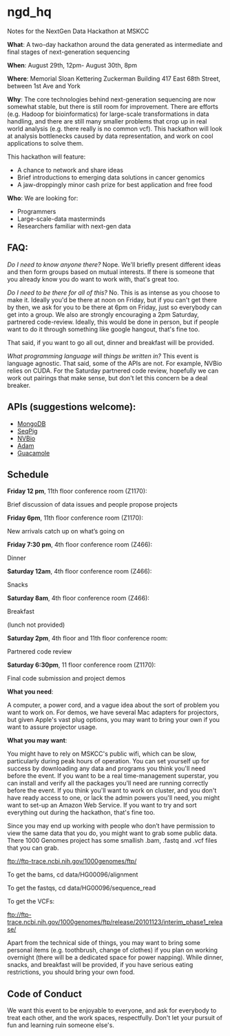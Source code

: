 ngd_hq
======

Notes for the NextGen Data Hackathon at MSKCC

**What**: A two-day hackathon around the data generated as intermediate and final stages of next-generation sequencing

**When**: August 29th, 12pm- August 30th, 8pm

**Where**: Memorial Sloan Kettering Zuckerman Building
417 East 68th Street, between 1st Ave and York

**Why**: The core technologies behind next-generation sequencing are now somewhat stable, but there is still room for improvement. There are efforts (e.g. Hadoop for bioinformatics) for large-scale transformations in data handling, and there are still many smaller problems that crop up in real world analysis (e.g. there really is no common vcf). This hackathon will look at analysis bottlenecks caused by data representation, and work on cool applications to solve them.

This hackathon will feature:

* A chance to network and share ideas
* Brief introductions to emerging data solutions in cancer genomics
* A jaw-droppingly minor cash prize for best application and free food

**Who**: We are looking for:

* Programmers
* Large-scale-data masterminds
* Researchers familiar with next-gen data

## FAQ:

*Do I need to know anyone there?* Nope. We'll briefly present different ideas and then form groups based on mutual interests. If there is someone that you already know you do want to work with, that's great too.

*Do I need to be there for all of this?*  No. This is as intense as you choose to make it. Ideally you'd be there at noon on Friday, but if you can't get there by then, we ask for you to be there at 6pm on Friday, just so everybody can get into a group. We also are strongly encouraging a 2pm Saturday, partnered code-review. Ideally, this would be done in person, but if people want to do it through something like google hangout, that's fine too. 

That said, if you want to go all out, dinner and breakfast will be provided. 

*What programming language will things be written in?* This event is language agnostic. That said, some of the APIs are not. For example, NVBio relies on CUDA. For the Saturday partnered code review, hopefully we can work out pairings that make sense, but don't let this concern be a deal breaker.

## APIs (suggestions welcome):
* [MongoDB](http://docs.mongodb.org/manual/)
* [SeqPig](http://seqpig.sourceforge.net/)
* [NVBio](https://github.com/NVlabs/nvbio)
* [Adam](https://github.com/bigdatagenomics/adam)
* [Guacamole](https://github.com/hammerlab/guacamole)

## Schedule
**Friday 12 pm**, 11th floor conference room (Z1170):

Brief discussion of data issues and people propose projects

**Friday 6pm**, 11th floor conference room (Z1170):

New arrivals catch up on what’s going on

**Friday 7:30 pm**, 4th floor conference room (Z466):

Dinner

**Saturday 12am**, 4th floor conference room (Z466):

Snacks

**Saturday 8am**, 4th floor conference room (Z466):

Breakfast

(lunch not provided)

**Saturday 2pm**, 4th floor and 11th floor conference room:

Partnered code review

**Saturday 6:30pm**, 11 floor conference room (Z1170):

Final code submission and project demos


**What you need**:

A computer, a power cord, and a vague idea about the sort of problem you want to work on. For demos, we have several Mac adapters for projectors, but given Apple's vast plug options, you may want to bring your own if you want to assure projector usage.

**What you may want**:

You might have to rely on MSKCC's public wifi, which can be slow, particularly during peak hours of operation. You can set yourself up for success by downloading any data and programs you think you'll need before the event. If you want to be a real time-management superstar, you can install and verify all the packages you'll need are running correctly before the event. If you think you'll want to work on cluster, and you don't have ready access to one, or lack the admin powers you'll need, you might want to set-up an Amazon Web Service. If you want to try and sort everything out during the hackathon, that's fine too.

Since you may end up working with people who don’t have permission to view the same data that you do, you might want to grab some public data. There 1000 Genomes project has some smallish .bam, .fastq and .vcf files that you can grab.

 ftp://ftp-trace.ncbi.nih.gov/1000genomes/ftp/

To get the bams, cd data/HG00096/alignment

To get the fastqs, cd data/HG00096/sequence_read

To get the VCFs:

ftp://ftp-trace.ncbi.nih.gov/1000genomes/ftp/release/20101123/interim_phase1_release/


Apart from the technical side of things, you may want to bring some personal items (e.g. toothbrush, change of clothes) if you plan on working overnight (there will be a dedicated space for power napping). While dinner, snacks, and breakfast will be provided, if you have serious eating restrictions, you should bring your own food. 

## Code of Conduct
We want this event to be enjoyable to everyone, and ask for everybody to treat each other, and the work spaces, respectfully. Don't let your pursuit of fun and learning ruin someone else's.

